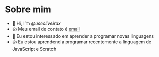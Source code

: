 # Sobre mim
- 👋 Hi, I’m *@useoliveirax*
- 👍 Meu email de contato é [email](tainaraoliver144@gmail.com.br)
- 🌱 Eu estou interessado em aprender a programar novas linguagens
- 👍 Eu estou aprendend a programar recentemente a linguagem de JavaScript e Scratch



